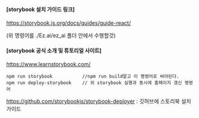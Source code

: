 #### [storybook 설치 가이드 링크]

https://storybook.js.org/docs/guides/guide-react/

(위 명령어를 ./Ez.ai/ez_ai 폴더 안에서 수행할것)



#### [storybook 공식 소개 및 튜토리얼 사이트]

https://www.learnstorybook.com/



```
npm run storybook           //npm run build말고 이 명령어로 써야된다.
npm run deploy-storybook    // 위 storybook 실행과 동시에 홈페이지 갱신 명령어
```

https://github.com/storybookjs/storybook-deployer : 깃허브에 스토리북 설치 가이드